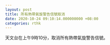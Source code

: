 ```yaml
---
layout: post
title: 所有熱帶氣旋警告信號取消
date: 2020-10-24 09:10:14.000000000 +08:00
categories: rthk
---
```


天文台在上午9時10分，取消所有熱帶氣旋警告信號。
